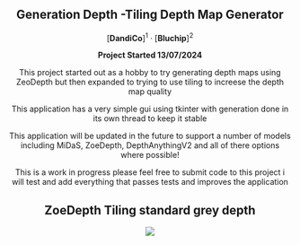 <div align="center">
<h2>Generation Depth -Tiling Depth Map Generator</h2>

[**DandiCo**]<sup>1</sup> · [**Bluchip**]<sup>2</sup>

**Project Started 13/07/2024**

This project started out as a hobby to try generating depth maps using ZeoDepth but
then expanded to trying to use tiling to increese the depth map quality

This application has a very simple gui using tkinter with generation done in its own
thread to keep it stable

This application will be updated in the future to support a number of models including 
MiDaS, ZoeDepth, DepthAnythingV2 and all of there options where possible!

This is a work in progress please feel free to submit code to this project i will test and add everything that
passes tests and improves the application

<h2>ZoeDepth Tiling standard grey depth</h2>
<img src='https://iili.io/dBCBeiG.png'>

</div>
